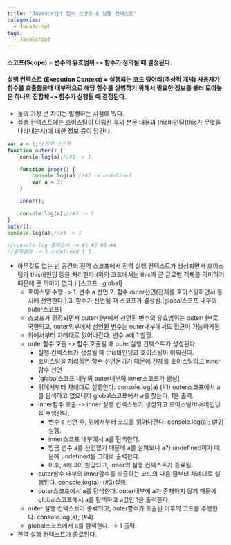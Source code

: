 ```yaml
---
title: "JavaScript 함수 스코프 & 실행 컨텍스트"
categories:
  - JavaScript
tags:
  - JavaScript
---
```


#### 스코프(Scope) = 변수의 유효범위 -> 함수가 정의될 때 결정된다.
#### 실행 컨텍스트 (Execution Context) = 실행되는 코드 덩어리(추상적 개념) 사용자가 함수를 호출했을때 내부적으로 해당 함수를 실행하기 위해서 필요한 정보를 불러 모아놓은 하나의 집합체  -> 함수가 실행될 때 결정된다.

- 둘의 가장 큰 차이는 발생하는 시점에 있다. 
- 실행 컨택스트에는 호이스팅이 이뤄진 후의 본문 내용과 this바인딩(this가 무엇을 나타내는지)에 대한 정보 등이 담긴다. 

```js
var a = 1;//전역 스코프
function outer() {
    consle.log(a);//#1 -> 1

    function inner() {
        console.log(a);//#2 -> undefined
        var a = 3;
    }

    inner();

    console.log(a);//#3 -> 1
}
outer();
console.log(a);//#4 -> 1

//console.log 출력순서 -> #1 #2 #3 #4 
//출력결과 -> 1 undefined 1 1
```

- 아무것도 없는 빈 공간의 전역 스코프에서 전역 실행 컨텍스트가 생성되면서 호이스팅과 this바인딩 등을 처리한다.(위의 코드에서는 this가 곧 글로벌 객체를 의미하기 때문에 큰 의미가 없다.) [스코프 : global]
  - 호이스팅 수행 -> 1. 변수 a 선언 2. 함수 outer선언(전체를 호이스팅하면서 동시에 선언한다.) 3. 함수가 선언될 때 스코프가 결정됨.[global스코프 내부의 outer스코프] 
  - 스코프가 결정되면서 outer내부에서 선언된 변수의 유효범위는 outer내부로 국한되고, outer외부에서 선언된 변수는 outer내부에서도 접근이 가능하게됨.
  - 위에서부터 차례대로 읽어나간다. 변수 a에 1 할당.
  - outer함수 호출 -> 함수 호출될 때 outer실행 컨텍스트가 생성된다.
    - 실행 컨텍스트가 생성될 때 this바인딩과 호이스팅이 이뤄진다.
    - 호이스팅을 처리하면 함수 선언문이기 때문에 전체를 호이스팅하고 inner함수 선언
    - [global스코프 내부의 outer내부의 inner스코프가 생성]
    - 위에서부터 차례대로 실행한다. console.log(a) (#1) outer스코프에서 a를 탐색하고 없으니까 global스코프에서 a를 찾는다. 1을 출력.
    - inner함수 호출 -> inner 실행 컨텍스트가 생성되고 호이스팅/this바인딩을 수행한다.
      - 변수 a 선언 후, 위에서부터 코드를 읽어나간다. console.log(a); (#2) 실행.
      - inner스코프 내부에서 a를 탐색한다.
      - 방금 변수 a를 선언했기 때문에 a를 살펴보니 a가 undefined이기 때문에 undefined를 그대로 출력한다.
      - 이후, a에 3이 할당되고, inner의 실행 컨텍스트가 종료됨.
    - outer함수 내부의 inner함수를 호출하는 코드의 다음 줄부터 차례대로 실행된다. console.log(a); (#3)실행.
    - outer스코프에서 a를 탐색한다. outer내부에 a가 존재하지 않기 때문에 global스코프에서 a를 탐색하고 a값인 1을 출력한다.
  - outer 실행 컨텍스트가 종료되고, outer함수가 호출된 이후의 코드를 수행한다. console.log(a); (#4)
  - global스코프에서 a를 탐색한다. -> 1 출력.
- 전역 실행 컨텍스트가 종료된다.

